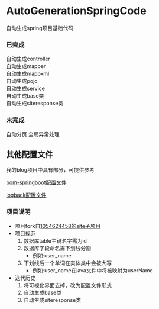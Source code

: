 # AutoGenerationSpringCode
自动生成spring项目基础代码
### 已完成<br>
自动生成controller<br>
自动生成mapper<br>
自动生成mappxml<br>
自动生成pojo<br>
自动生成service<br>
自动生成base类<br>
自动生成siteresponse类<br>
### 未完成<br>
自动分页
全局异常处理
## 其他配置文件
我的blog项目中具有部分，可提供参考

[pom-springboot配置文件](https://github.com/holate/Training/blob/master/%E7%BC%96%E7%A8%8B/%E9%85%8D%E7%BD%AE%E6%96%87%E4%BB%B6/pom-springboot.xml)

[logback配置文件](https://github.com/holate/Training/blob/master/%E7%BC%96%E7%A8%8B/%E9%85%8D%E7%BD%AE%E6%96%87%E4%BB%B6/logback-spring.xml)
### 项目说明
+ 项目fork自[1054624458的site子项目](https://github.com/1054624458/site)
+ 项目规范
    1. 数据库table主键名字需为id
    2. 数据库字段命名需下划线分割
        - 例如:user_name
    3. 下划线后一个单词在实体类中会被大写
        - 例如:user_name在java文件中将被映射为userName
+ 迭代历史
  1. 将可视化界面去掉，改为配置文件形式<br>
  2. 自动生成base类<br>
  3. 自动生成siteresponse类<br>
